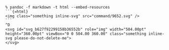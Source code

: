 ````
% pandoc -f markdown -t html --embed-resources
```{=html}
<img class="something inline-svg" src="command/9652.svg" />
```
^D
<svg id="svg_b627f92299158b36552b" role="img" width="504.00pt" height="360.00pt" viewBox="0 0 504.00 360.00" class="something inline-svg please-do-not-delete-me">
</svg>
````
